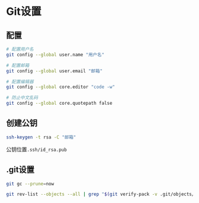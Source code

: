 <!--
 * @Description: 
 * @Version: 1.0
 * @Author: DaLao
 * @Email: dalao@xxx.com
 * @Date: 2021-03-17 17:59:27
 * @LastEditors: dalao
 * @LastEditTime: 2023-03-17 23:30:42
-->

# Git设置


## 配置


```sh
# 配置用户名
git config --global user.name "用户名"

# 配置邮箱
git config --global user.email "邮箱"

# 配置编辑器
git config --global core.editor "code -w"

# 防止中文乱码
git config --global core.quotepath false
```



## 创建公钥

```sh
ssh-keygen -t rsa -C "邮箱"
```

公钥位置`.ssh/id_rsa.pub`



## .git设置


```sh
git gc --prune=now

git rev-list --objects --all | grep "$(git verify-pack -v .git/objects/pack/*.idx | sort -k 3 -n | tail -5 | awk '{print$1}')"
```

